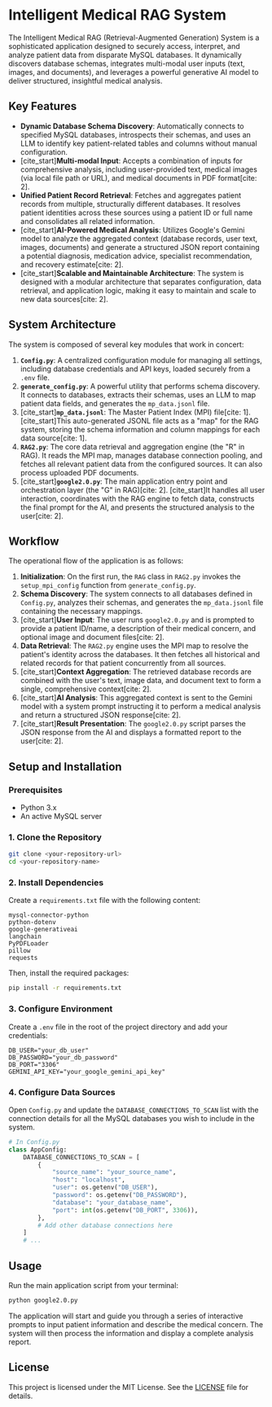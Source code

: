 # Intelligent Medical RAG System

[](https://opensource.org/licenses/MIT)
[](https://www.python.org/downloads/)

The Intelligent Medical RAG (Retrieval-Augmented Generation) System is a sophisticated application designed to securely access, interpret, and analyze patient data from disparate MySQL databases. It dynamically discovers database schemas, integrates multi-modal user inputs (text, images, and documents), and leverages a powerful generative AI model to deliver structured, insightful medical analysis.

## Key Features

  * **Dynamic Database Schema Discovery**: Automatically connects to specified MySQL databases, introspects their schemas, and uses an LLM to identify key patient-related tables and columns without manual configuration.
  * [cite\_start]**Multi-modal Input**: Accepts a combination of inputs for comprehensive analysis, including user-provided text, medical images (via local file path or URL), and medical documents in PDF format[cite: 2].
  * **Unified Patient Record Retrieval**: Fetches and aggregates patient records from multiple, structurally different databases. It resolves patient identities across these sources using a patient ID or full name and consolidates all related information.
  * [cite\_start]**AI-Powered Medical Analysis**: Utilizes Google's Gemini model to analyze the aggregated context (database records, user text, images, documents) and generate a structured JSON report containing a potential diagnosis, medication advice, specialist recommendation, and recovery estimate[cite: 2].
  * [cite\_start]**Scalable and Maintainable Architecture**: The system is designed with a modular architecture that separates configuration, data retrieval, and application logic, making it easy to maintain and scale to new data sources[cite: 2].

## System Architecture

The system is composed of several key modules that work in concert:

1.  **`Config.py`**: A centralized configuration module for managing all settings, including database credentials and API keys, loaded securely from a `.env` file.
2.  **`generate_config.py`**: A powerful utility that performs schema discovery. It connects to databases, extracts their schemas, uses an LLM to map patient data fields, and generates the `mp_data.jsonl` file.
3.  [cite\_start]**`mp_data.jsonl`**: The Master Patient Index (MPI) file[cite: 1]. [cite\_start]This auto-generated JSONL file acts as a "map" for the RAG system, storing the schema information and column mappings for each data source[cite: 1].
4.  **`RAG2.py`**: The core data retrieval and aggregation engine (the "R" in RAG). It reads the MPI map, manages database connection pooling, and fetches all relevant patient data from the configured sources. It can also process uploaded PDF documents.
5.  [cite\_start]**`google2.0.py`**: The main application entry point and orchestration layer (the "G" in RAG)[cite: 2]. [cite\_start]It handles all user interaction, coordinates with the RAG engine to fetch data, constructs the final prompt for the AI, and presents the structured analysis to the user[cite: 2].

## Workflow

The operational flow of the application is as follows:

1.  **Initialization**: On the first run, the `RAG` class in `RAG2.py` invokes the `setup_mpi_config` function from `generate_config.py`.
2.  **Schema Discovery**: The system connects to all databases defined in `Config.py`, analyzes their schemas, and generates the `mp_data.jsonl` file containing the necessary mappings.
3.  [cite\_start]**User Input**: The user runs `google2.0.py` and is prompted to provide a patient ID/name, a description of their medical concern, and optional image and document files[cite: 2].
4.  **Data Retrieval**: The `RAG2.py` engine uses the MPI map to resolve the patient's identity across the databases. It then fetches all historical and related records for that patient concurrently from all sources.
5.  [cite\_start]**Context Aggregation**: The retrieved database records are combined with the user's text, image data, and document text to form a single, comprehensive context[cite: 2].
6.  [cite\_start]**AI Analysis**: This aggregated context is sent to the Gemini model with a system prompt instructing it to perform a medical analysis and return a structured JSON response[cite: 2].
7.  [cite\_start]**Result Presentation**: The `google2.0.py` script parses the JSON response from the AI and displays a formatted report to the user[cite: 2].

## Setup and Installation

### Prerequisites

  * Python 3.x
  * An active MySQL server

### 1\. Clone the Repository

```bash
git clone <your-repository-url>
cd <your-repository-name>
```

### 2\. Install Dependencies

Create a `requirements.txt` file with the following content:

```
mysql-connector-python
python-dotenv
google-generativeai
langchain
PyPDFLoader
pillow
requests
```

Then, install the required packages:

```bash
pip install -r requirements.txt
```

### 3\. Configure Environment

Create a `.env` file in the root of the project directory and add your credentials:

```env
DB_USER="your_db_user"
DB_PASSWORD="your_db_password"
DB_PORT="3306"
GEMINI_API_KEY="your_google_gemini_api_key"
```

### 4\. Configure Data Sources

Open `Config.py` and update the `DATABASE_CONNECTIONS_TO_SCAN` list with the connection details for all the MySQL databases you wish to include in the system.

```python
# In Config.py
class AppConfig:
    DATABASE_CONNECTIONS_TO_SCAN = [
        {
            "source_name": "your_source_name",
            "host": "localhost",
            "user": os.getenv("DB_USER"),
            "password": os.getenv("DB_PASSWORD"),
            "database": "your_database_name",
            "port": int(os.getenv("DB_PORT", 3306)),
        },
        # Add other database connections here
    ]
    # ...
```

## Usage

Run the main application script from your terminal:

```bash
python google2.0.py
```

The application will start and guide you through a series of interactive prompts to input patient information and describe the medical concern. The system will then process the information and display a complete analysis report.

## License

This project is licensed under the MIT License. See the [LICENSE](https://www.google.com/search?q=LICENSE) file for details.
